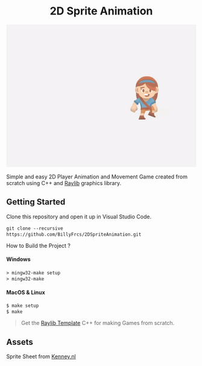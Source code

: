 <h1 align="center">2D Sprite Animation</h1>

![2D Sprite Animation](https://github.com/BillyFrcs/2DSpriteAnimation/blob/main/Assets/Sample/Animation.gif)

Simple and easy 2D Player Animation and Movement Game created from scratch using C++ and [Raylib](https://www.raylib.com/index.html) graphics library.

## Getting Started

Clone this repository and open it up in Visual Studio Code.

```
git clone --recursive https://github.com/BillyFrcs/2DSpriteAnimation.git
```

How to Build the Project ?
#### Windows
```console
> mingw32-make setup
> mingw32-make
```

#### MacOS & Linux
```console
$ make setup
$ make
```

> Get the [Raylib Template](https://github.com/CapsCollective/raylib-cpp-starter) C++ for making Games from scratch.

## Assets

Sprite Sheet from [Kenney.nl](https://www.kenney.nl/)
